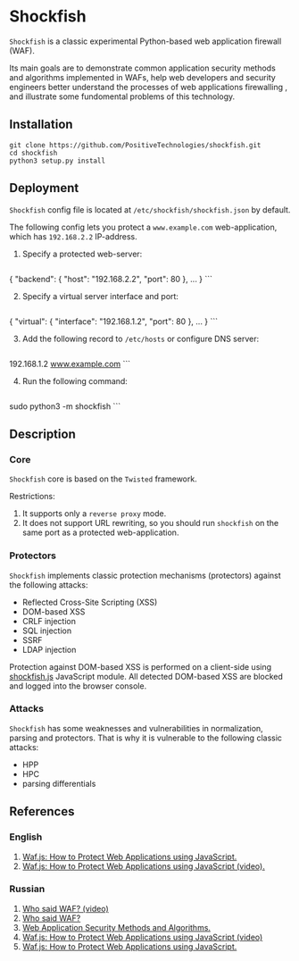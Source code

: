 # Shockfish
 
`Shockfish` is a classic  experimental Python-based web application firewall (WAF).

Its main goals are to demonstrate common application security methods and algorithms implemented in WAFs,
help web developers and security engineers better understand the processes of web applications firewalling , and illustrate some fundomental problems of this technology.

## Installation

```
git clone https://github.com/PositiveTechnologies/shockfish.git
cd shockfish
python3 setup.py install
```

## Deployment

`Shockfish` config file is located at `/etc/shockfish/shockfish.json` by default.

The following config lets you protect a `www.example.com` web-application, which has `192.168.2.2` IP-address.

1. Specify a protected web-server:

    ```
{
    "backend": {
        "host": "192.168.2.2",
        "port": 80
    },
    ...
}
    ``` 

2. Specify a virtual server interface and port:

    ```
{
    "virtual": {
        "interface": "192.168.1.2",
        "port": 80
    },
    ...
}
    ``` 

3. Add the following record to `/etc/hosts` or configure DNS server:

    ```
192.168.1.2 www.example.com
    ```

4. Run the following command:

    ```
sudo python3 -m shockfish
    ```

## Description

### Core

`Shockfish` core is based on the `Twisted` framework. 

Restrictions:
1. It supports only a `reverse proxy` mode.
2. It does not support URL rewriting, so you should run `shockfish` on the same port as a protected web-application.


### Protectors

`Shockfish` implements classic protection mechanisms (protectors) against the following attacks:
* Reflected Cross-Site Scripting (XSS)
* DOM-based XSS
* CRLF injection
* SQL injection
* SSRF
* LDAP injection

Protection against DOM-based XSS is performed on a client-side using [shockfish.js](https://github.com/PositiveTechnologies/shockfish.js.git) JavaScript module. All detected DOM-based XSS are blocked and logged into the browser console.

### Attacks

`Shockfish` has some weaknesses and vulnerabilities in normalization, parsing and protectors. That is why it is vulnerable to the following classic attacks:
* HPP
* HPC
* parsing differentials


## References

### English
1. [Waf.js: How to Protect Web Applications using JavaScript.](http://www.slideshare.net/DenisKolegov/wafjs-how-to-protect-web-applications-using-javascript)
2. [Waf.js: How to Protect Web Applications using JavaScript (video).](https://www.youtube.com/watch?v=YAyKzLEU-JE)

### Russian
1. [Who said WAF? (video)](https://www.youtube.com/watch?v=KJrhdYvZTBE)
2. [Who said WAF?](https://www.slideshare.net/pdug_slides/waf-70362519)
3. [Web Application Security Methods and Algorithms.](https://www.slideshare.net/dnkolegov/ss-65852359)
4. [Waf.js: How to Protect Web Applications using JavaScript (video)](https://www.youtube.com/watch?v=j207ThTQjFc)
5. [Waf.js: How to Protect Web Applications using JavaScript.](https://www.slideshare.net/phdays/wafjs-javascript)
